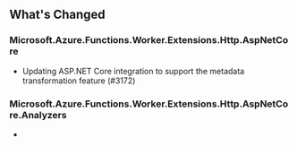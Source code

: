 ## What's Changed

<!-- Please add your release notes in the following format:
- My change description (#PR/#issue)
-->

### Microsoft.Azure.Functions.Worker.Extensions.Http.AspNetCore <version>

- Updating ASP.NET Core integration to support the metadata transformation feature (#3172)

### Microsoft.Azure.Functions.Worker.Extensions.Http.AspNetCore.Analyzers  <version>

- <entry>
